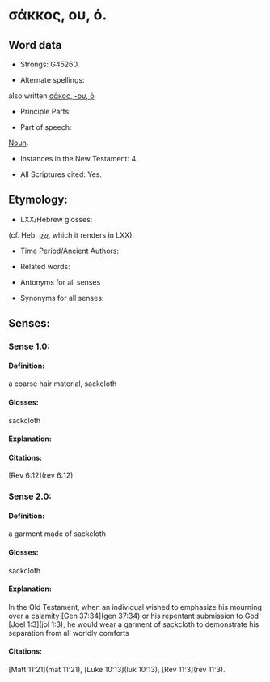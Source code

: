 # σάκκος, ου, ὁ.


<!-- Status: S2=NeedsReview -->
<!-- Lexica used for edits: BDAG LN FFM BN LSJM MM   -->

## Word data

* Strongs: G45260.

* Alternate spellings:

also written [σάκος, -ου, ὁ]() 

* Principle Parts: 


* Part of speech: 

[Noun](http://ugg.readthedocs.io/en/latest/noun.html).

* Instances in the New Testament: 4.

* All Scriptures cited: Yes.

## Etymology: 


* LXX/Hebrew glosses: 

(cf. Heb. [שַׂק](//en-uhl/H8242), which it renders in LXX), 

* Time Period/Ancient Authors: 


* Related words: 

* Antonyms for all senses

* Synonyms for all senses: 


## Senses: 

### Sense  1.0: 

#### Definition: 

a coarse hair material, sackcloth

#### Glosses: 

sackcloth

#### Explanation: 


#### Citations: 

[Rev 6:12](rev 6:12)

### Sense  2.0: 

#### Definition: 

a garment made of sackcloth

#### Glosses:

sackcloth

#### Explanation:

In the Old Testament, when an individual wished to emphasize his mourning over a calamity [Gen 37:34](gen 37:34) or his repentant submission to God [Joel 1:3](jol 1:3), he would wear a garment of sackcloth to demonstrate his separation from all worldly comforts


#### Citations: 

[Matt 11:21](mat 11:21), [Luke 10:13](luk 10:13), [Rev 11:3](rev 11:3).
